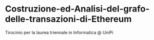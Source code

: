 # Costruzione-ed-Analisi-del-grafo-delle-transazioni-di-Ethereum
Tirocinio per la laurea triennale in Informatica @ UniPi
